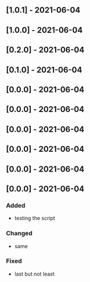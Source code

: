 
## [1.0.1] - 2021-06-04
## [1.0.0] - 2021-06-04
## [0.2.0] - 2021-06-04
## [0.1.0] - 2021-06-04
## [0.0.0] - 2021-06-04
## [0.0.0] - 2021-06-04
## [0.0.0] - 2021-06-04
## [0.0.0] - 2021-06-04
## [0.0.0] - 2021-06-04
## [0.0.0] - 2021-06-04
### Added
- testing the script

### Changed
- same

### Fixed
- last but not least
